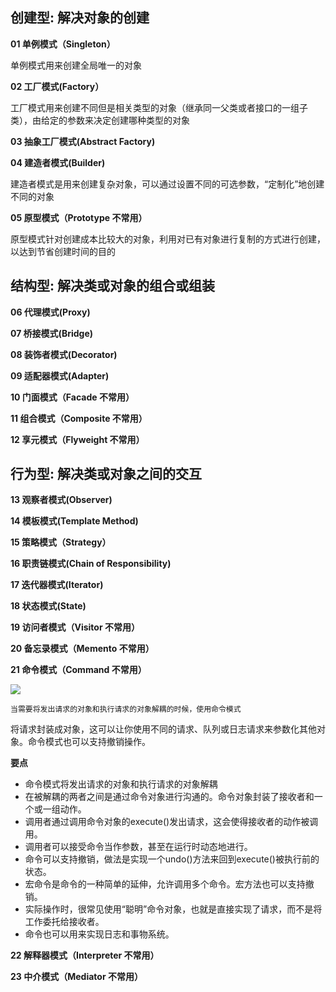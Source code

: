 ## 创建型: 解决对象的创建
 
**01 单例模式（Singleton）**

单例模式用来创建全局唯一的对象


**02 工厂模式(Factory）**


工厂模式用来创建不同但是相关类型的对象（继承同一父类或者接口的一组子类），由给定的参数来决定创建哪种类型的对象


**03 抽象工厂模式(Abstract Factory)**


**04 建造者模式(Builder)**

建造者模式是用来创建复杂对象，可以通过设置不同的可选参数，“定制化”地创建不同的对象


**05 原型模式（Prototype 不常用）**

原型模式针对创建成本比较大的对象，利用对已有对象进行复制的方式进行创建，以达到节省创建时间的目的


## 结构型: 解决类或对象的组合或组装

**06 代理模式(Proxy)**



**07 桥接模式(Bridge)**



**08 装饰者模式(Decorator)**



**09 适配器模式(Adapter)**



**10 门面模式（Facade 不常用）**



**11 组合模式（Composite 不常用）**



**12 享元模式（Flyweight 不常用）**



## 行为型: 解决类或对象之间的交互

**13 观察者模式(Observer)**



**14 模板模式(Template Method)**



**15 策略模式（Strategy）**



**16 职责链模式(Chain of Responsibility)**



**17 迭代器模式(Iterator)**



**18 状态模式(State)**



**19 访问者模式（Visitor 不常用）**



**20 备忘录模式（Memento 不常用）**



**21 命令模式（Command 不常用）**

![](http://www.plantuml.com/plantuml/png/X96nRjH048RxVOefan1VH6kTB9I8WWOa10-mNi_bbgntpEpum0Jw22b854WKDAIYIWiDRuCZ7eFOjsiT1a6rdfb_lfb_V2-8PcbhfupJ8S29i-W5pjKRvKaGX1gWLKpdq5zVtLny1T5d-8WhP1NR7lWDdI7VzW406AfhxIiusRvZxWxGqF2qsTkFSK29WhtOi3-R6gavt7owxDz-xjz_J12bh1VabJQOfi1vvE9BDAtWtaGhIOJg0HYbEVoylkelFwXachnX5FoTn6ZGRf3XSVpuax-xHb9DUsWZblpVraZI7FftN_fl5_Cz_eLIQcqh1AmRwQ36kaGEIiNVbXNfPYg-S91boNRA3RAPPJMBOR5uNKnzyxssrHIfAPrb1_y3xywU06fx81tWuTtHyR8ibeOSSSxKQNViMYmYO7aq5ehbKLaaxPEkmNn8m36kzSOIQpVMxdkZcz0wFT21yNcBGOOvsWELpz38uQYJDJAM7JWKiVuKEcgXqQnh56Jx2i6CzmsZ-8MLDLHsjK96BuaQ3k7sRH68mT7feDmf3Sv3spJ40gslI9SEWHfaFVpOi539oe_llteeczGEOI2Ax_-dwcLwZvWMMcbKbBH-OB62gIvgTIMj7tWOdKbSzGeT2GXP_F9u8UybCBcM3KG2Hdb2FcBQNLqnwKZ4TuL-3Sy3XCi-LJfxHBSsfVYR1NOIFZa1p1nRjJ47fi6i1G7wqP4KrcaFdc9K7P8TJnuusIL2cm1lhgsUKilckuVb5MC5QwnRbnPTPDOKNO-2MGys9So1ULWW254e_VAr_p2CF_PHs6gK5l8Uttutnc_tz2pdrz_kY6W8_GC0)

`当需要将发出请求的对象和执行请求的对象解耦的时候，使用命令模式`

将请求封装成对象，这可以让你使用不同的请求、队列或日志请求来参数化其他对象。命令模式也可以支持撤销操作。



**要点**

- 命令模式将发出请求的对象和执行请求的对象解耦
- 在被解耦的两者之间是通过命令对象进行沟通的。命令对象封装了接收者和一个或一组动作。
- 调用者通过调用命令对象的execute()发出请求，这会使得接收者的动作被调用。
- 调用者可以接受命令当作参数，甚至在运行时动态地进行。
- 命令可以支持撤销，做法是实现一个undo()方法来回到execute()被执行前的状态。
- 宏命令是命令的一种简单的延伸，允许调用多个命令。宏方法也可以支持撤销。
- 实际操作时，很常见使用“聪明”命令对象，也就是直接实现了请求，而不是将工作委托给接收者。
- 命令也可以用来实现日志和事物系统。


**22 解释器模式（Interpreter 不常用）**



**23 中介模式（Mediator 不常用）**

